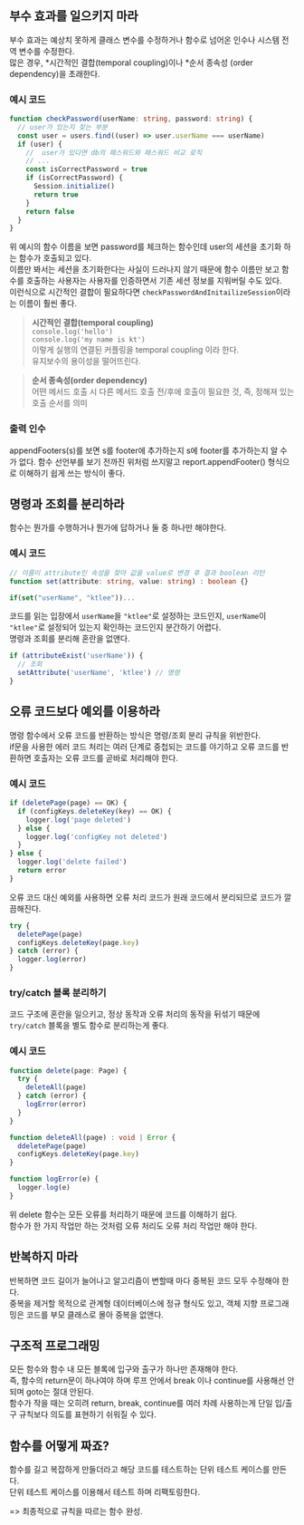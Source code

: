 ## 부수 효과를 일으키지 마라

부수 효과는 예상치 못하게 클래스 변수를 수정하거나 함수로 넘어온 인수나 시스템 전역 변수를 수정한다.  
많은 경우, *시간적인 결합(temporal coupling)이나 *순서 종속성 (order dependency)을 초래한다.

### 예시 코드

```ts
function checkPassword(userName: string, password: string) {
  // user가 있는지 찾는 부분
  const user = users.find((user) => user.userName === userName)
  if (user) {
    //  user가 있다면 db의 패스워드와 패스워드 비교 로직
    // ...
    const isCorrectPassword = true
    if (isCorrectPassword) {
      Session.initialize()
      return true
    }
    return false
  }
}
```

위 예시의 함수 이름을 보면 password를 체크하는 함수인데 user의 세션을 초기화 하는 함수가 호출되고 있다.  
이름만 봐서는 세션을 초기화한다는 사실이 드러나지 않기 때문에 함수 이름만 보고 함수를 호출하는 사용자는 사용자를 인증하면서 기존 세션 정보를 지워버릴 수도 있다.  
이런식으로 시간적인 결합이 필요하다면 `checkPasswordAndInitailizeSession`이라는 이름이 훨씬 좋다.

> **시간적인 결합(temporal coupling)**  
> `console.log('hello')`  
> `console.log('my name is kt')`  
> 이렇게 실행의 연결된 커플링을 temporal coupling 이라 한다.  
> 유지보수의 용이성을 떨어뜨린다.

> **순서 종속성(order dependency)**  
> 어떤 메서드 호출 시 다른 메서드 호출 전/후에 호출이 필요한 것, 즉, 정해져 있는 호출 순서를 의미

### 출력 인수

appendFooters(s)를 보면 s를 footer에 추가하는지 s에 footer를 추가하는지 알 수가 없다. 함수 선언부를 보기 전까진
위처럼 쓰지말고 report.appendFooter() 형식으로 이해하기 쉽게 쓰는 방식이 좋다.

## 명령과 조회를 분리하라

함수는 뭔가를 수행하거나 뭔가에 답하거나 둘 중 하나만 해야한다.

### 예시 코드

```ts
// 이름이 attribute인 속성을 찾아 값을 value로 변경 후 결과 boolean 리턴
function set(attribute: string, value: string) : boolean {}

if(set("userName", "ktlee"))...
```

코드를 읽는 입장에서 `userName`을 `"ktlee"`로 설정하는 코드인지, `userName`이 `"ktlee"`로 설정되어 있는지 확인하는 코드인지 분간하기 어렵다.  
명령과 조회를 분리해 혼란을 없앤다.

```ts
if (attributeExist('userName')) {
  // 조회
  setAttribute('userName', 'ktlee') // 명령
}
```

## 오류 코드보다 예외를 이용하라

명령 함수에서 오류 코드를 반환하는 방식은 명령/조회 분리 규칙을 위반한다.  
if문을 사용한 에러 코드 처리는 여러 단계로 중첩되는 코드를 야기하고 오류 코드를 반환하면 호출자는 오류 코드를 곧바로 처리해야 한다.

### 예시 코드

```ts
if (deletePage(page) == OK) {
  if (configKeys.deleteKey(key) == OK) {
    logger.log('page deleted')
  } else {
    logger.log('configKey not deleted')
  }
} else {
  logger.log('delete failed')
  return error
}
```

오류 코드 대신 예외를 사용하면 오류 처리 코드가 원래 코드에서 분리되므로 코드가 깔끔해진다.

```ts
try {
  deletePage(page)
  configKeys.deleteKey(page.key)
} catch (error) {
  logger.log(error)
}
```

### try/catch 블록 분리하기

코드 구조에 혼란을 일으키고, 정상 동작과 오류 처리의 동작을 뒤섞기 때문에 `try/catch` 블록을 별도 함수로 분리하는게 좋다.

### 예시 코드

```ts
function delete(page: Page) {
  try {
    deleteAll(page)
  } catch (error) {
    logError(error)
  }
}

function deleteAll(page) : void | Error {
  ddeletePage(page)
  configKeys.deleteKey(page.key)
}

function logError(e) {
  logger.log(e)
}

```

위 delete 함수는 모든 오류를 처리하기 때문에 코드를 이해하기 쉽다.  
함수가 한 가지 작업만 하는 것처럼 오류 처리도 오류 처리 작업만 해야 한다.

## 반복하지 마라

반복하면 코드 길이가 늘어나고 알고리즘이 변할때 마다 중복된 코드 모두 수정해야 한다.  
중복을 제거할 목적으로 관계형 데이터베이스에 정규 형식도 있고, 객체 지향 프로그래밍은 코드를 부모 클래스로 몰아 중복을 없앤다.

## 구조적 프로그래밍

모든 함수와 함수 내 모든 블록에 입구와 출구가 하나만 존재해야 한다.  
즉, 함수의 return문이 하나여야 하며 루프 안에서 break 이나 continue를 사용해선 안되며 goto는 절대 안된다.  
함수가 작을 때는 오히려 return, break, continue를 여러 차례 사용하는게 단일 입/출구 규칙보다 의도를 표현하기 쉬워질 수 있다.

## 함수를 어떻게 짜죠?

함수를 길고 복잡하게 만들더라고 해당 코드를 테스트하는 단위 테스트 케이스를 만든다.  
단위 테스트 케이스를 이용해서 테스트 하며 리팩토링한다.

=> 최종적으로 규칙을 따르는 함수 완성.
